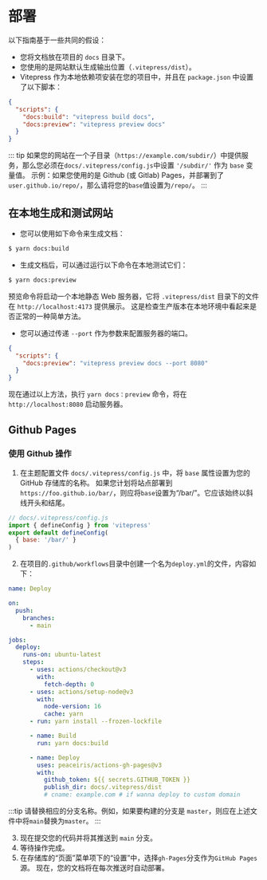 # 部署
以下指南基于一些共同的假设：

* 您将文档放在项目的 `docs` 目录下。
* 您使用的是网站默认生成输出位置（`.vitepress/dist`）。
* Vitepress 作为本地依赖项安装在您的项目中，并且在 `package.json` 中设置了以下脚本：

```json
{
  "scripts": {
    "docs:build": "vitepress build docs",
    "docs:preview": "vitepress preview docs"
  }
}
```

::: tip
如果您的网站在一个子目录（`https://example.com/subdir/`）中提供服务，那么您必须在`docs/.vitepress/config.js`中设置 `'/subdir/'` 作为 `base` 变量值。
示例：如果您使用的是 Github (或 Gitlab) Pages，并部署到了 `user.github.io/repo/`，那么请将您的`base`值设置为`/repo/`。
:::

## 在本地生成和测试网站
* 您可以使用如下命令来生成文档：

```sh
$ yarn docs:build
```
* 生成文档后，可以通过运行以下命令在本地测试它们：
```sh
$ yarn docs:preview
```

预览命令将启动一个本地静态 Web 服务器，它将 `.vitepress/dist` 目录下的文件在 `http://localhost:4173` 提供展示。
这是检查生产版本在本地环境中看起来是否正常的一种简单方法。

* 您可以通过传递 `--port` 作为参数来配置服务器的端口。

```json
{
  "scripts": {
    "docs:preview": "vitepress preview docs --port 8080"
  }
}
```

现在通过以上方法，执行 `yarn docs：preview` 命令，将在 `http://localhost:8080` 启动服务器。

## Github Pages
### 使用 Github 操作
1. 在主题配置文件 `docs/.vitepress/config.js` 中，将 `base` 属性设置为您的 GitHub 存储库的名称。
如果您计划将站点部署到`https://foo.github.io/bar/`，则应将`base`设置为“/bar/”。它应该始终以斜线开头和结尾。

```js
// docs/.vitepress/config.js
import { defineConfig } from 'vitepress'
export default defineConfig(
  { base: '/bar/' }
)
```

2. 在项目的`.github/workflows`目录中创建一个名为`deploy.yml`的文件，内容如下：

```yaml
name: Deploy

on:
  push:
    branches:
      - main

jobs:
  deploy:
    runs-on: ubuntu-latest
    steps:
      - uses: actions/checkout@v3
        with:
          fetch-depth: 0
      - uses: actions/setup-node@v3
        with:
          node-version: 16
          cache: yarn
      - run: yarn install --frozen-lockfile

      - name: Build
        run: yarn docs:build

      - name: Deploy
        uses: peaceiris/actions-gh-pages@v3
        with:
          github_token: ${{ secrets.GITHUB_TOKEN }}
          publish_dir: docs/.vitepress/dist
          # cname: example.com # if wanna deploy to custom domain
```

:::tip
请替换相应的分支名称。例如，如果要构建的分支是 `master`，则应在上述文件中将`main`替换为`master`。
:::

3. 现在提交您的代码并将其推送到 `main` 分支。
4. 等待操作完成。
5. 在存储库的“页面”菜单项下的“设置”中，选择`gh-Pages`分支作为`GitHub Pages`源。
现在，您的文档将在每次推送时自动部署。



